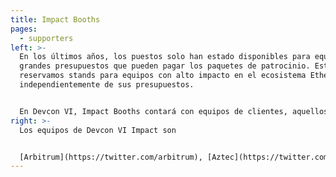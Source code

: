 ```yaml
---
title: Impact Booths
pages:
  - supporters
left: >-
  En los últimos años, los puestos solo han estado disponibles para equipos con
  grandes presupuestos que pueden pagar los paquetes de patrocinio. Este año,
  reservamos stands para equipos con alto impacto en el ecosistema Ethereum,
  independientemente de sus presupuestos.


  En Devcon VI, Impact Booths contará con equipos de clientes, aquellos que mejoran la infraestructura de Ethereum, esfuerzos de bienes públicos, proyectos acumulativos y otros proyectos seleccionados de alto impacto.
right: >-
  Los equipos de Devcon VI Impact son


  [Arbitrum](https://twitter.com/arbitrum), [Aztec](https://twitter.com/aztecnetwork), [Battlezips](https://twitter.com/Battlezips), BuidlGuild, [dApp Learning DAO](https://twitter.com/Dapp_Learning), [Dappnode](https://twitter.com/DAppNode), [Devfolio](https://twitter.com/devfolio), [Ethereum Name Service (ENS)](https://twitter.com/ensdomains), [Ethereum Protocol Fellowship (EPF)](https://fellowship.ethereum.foundation/), [Ecosystem Support Program (ESP)](https://twitter.com/EF_ESP), [EthereumOnArm](https://twitter.com/EthereumOnARM), [ethdotorg](https://twitter.com/ethdotorg), [ethstaker](https://twitter.com/ethStaker),  [Formal Verification](https://fv.ethereum.org/), [Gitcoin DAO](https://twitter.com/gitcoin), [ITU Blockchain](https://twitter.com/ITUblockchain), [L2BEAT](https://twitter.com/l2beat), [Lodestar](https://twitter.com/lodestar_eth), [Nethermind](https://twitter.com/nethermindeth), [Nimbus](https://twitter.com/ethnimbus), [Optimism](https://twitter.com/OPLabsPBC), [Polygon](https://twitter.com/0xPolygon), [Prism](https://twitter.com/prism_protocol), [Protocol Guild](https://twitter.com/ProtocolGuild), [Remix](https://twitter.com/EthereumRemix), [Scroll](https://twitter.com/Scroll_ZKP), [Sigma Prime](https://twitter.com/sigp_io), [Snake Charmers](https://twitter.com/ETHSnakeCharmer), [Solidity](https://twitter.com/solidity_lang), [Sourcify](https://twitter.com/SourcifyEth), [Starknet](https://twitter.com/StarkNetEco), [Stereum](https://twitter.com/stereumdev), and [TrueFi](https://twitter.com/TrueFiEng).
---
```

